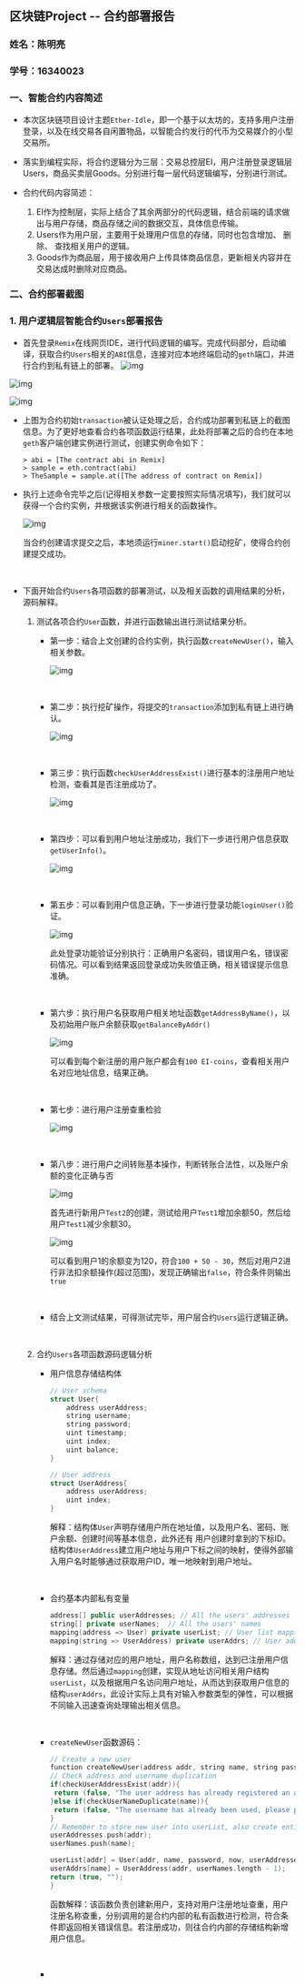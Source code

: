 ## 区块链Project -- 合约部署报告

### 姓名：陈明亮

### 学号：16340023

### 一、智能合约内容简述
* 本次区块链项目设计主题`Ether-Idle`，即一个基于以太坊的，支持多用户注册登录，以及在线交易各自闲置物品，以智能合约发行的代币为交易媒介的小型交易所。

* 落实到编程实际，将合约逻辑分为三层：交易总控层EI，用户注册登录逻辑层Users，商品买卖层Goods。分别进行每一层代码逻辑编写，分别进行测试。

* 合约代码内容简述：
	1. EI作为控制层，实际上结合了其余两部分的代码逻辑，结合前端的请求做出与用户存储，商品存储之间的数据交互，具体信息传输。
	2. Users作为用户层，主要用于处理用户信息的存储，同时也包含增加、 删除、 查找相关用户的逻辑。
	3. Goods作为商品层，用于接收用户上传具体商品信息，更新相关内容并在交易达成时删除对应商品。


### 二、合约部署截图
### 1. 用户逻辑层智能合约`Users`部署报告
* 首先登录`Remix`在线网页IDE，进行代码逻辑的编写。完成代码部分，启动编译，获取合约`Users`相关的`ABI`信息，连接对应本地终端启动的`geth`端口，并进行合约到私有链上的部署。
![img](users-1.png)

![img](users-2.png)

![img](users-3.png)



* 上图为合约初始`transaction`被认证处理之后，合约成功部署到私链上的截图信息。为了更好地查看合约各项函数运行结果，此处将部署之后的合约在本地`geth`客户端创建实例进行测试，创建实例命令如下：

  ```shell
  > abi = [The contract abi in Remix]
  > sample = eth.contract(abi)
  > TheSample = sample.at([The address of contract on Remix])
  ```




* 执行上述命令完毕之后(记得相关参数一定要按照实际情况填写)，我们就可以获得一个合约实例，并根据该实例进行相关的函数操作。

  ![img](users-submit.png)

  当合约创建请求提交之后，本地须运行`miner.start()`启动挖矿，使得合约创建提交成功。

  ​

* 下面开始合约`Users`各项函数的部署测试，以及相关函数的调用结果的分析，源码解释。

  1. 测试各项合约`User`函数，并进行函数输出进行测试结果分析。

     * 第一步：结合上文创建的合约实例，执行函数`createNewUser()`，输入相关参数。

       ![img](1.png)

       ​

     * 第二步：执行挖矿操作，将提交的`transaction`添加到私有链上进行确认。

       ![img](2.png)

       ​

     * 第三步：执行函数`checkUserAddressExist()`进行基本的注册用户地址检测，查看其是否注册成功了。

       ![img](3.png)

       ​

     * 第四步：可以看到用户地址注册成功，我们下一步进行用户信息获取`getUserInfo()`。

       ![img](4.png)

       ​

     * 第五步：可以看到用户信息正确，下一步进行登录功能`loginUser()`验证。 

       ![img](5.png)			

       此处登录功能验证分别执行：正确用户名密码，错误用户名，错误密码情况。可以看到结果返回登录成功失败值正确，相关错误提示信息准确。

       ​

     * 第六步：执行用户名获取用户相关地址函数`getAddressByName()`，以及初始用户账户余额获取`getBalanceByAddr()`

       ![img](6.png)

       可以看到每个新注册的用户账户都会有`100 EI-coins`，查看相关用户名对应地址信息，结果正确。

       ​

     * 第七步：进行用户注册查重检验

       ![img](8.png)

       ​

     * 第八步：进行用户之间转账基本操作，判断转账合法性，以及账户余额的变化正确与否

       ![img](7-1.png)

       首先进行新用户`Test2`的创建，测试给用户`Test1`增加余额50，然后给用户`Test1`减少余额30。

       ![img](7-2.png)

       可以看到用户1的余额变为120，符合`100 + 50 - 30`，然后对用户2进行非法扣余额操作(超过范围)，发现正确输出`false`，符合条件则输出`true`

       ​

     * 结合上文测试结果，可得测试完毕，用户层合约`Users`运行逻辑正确。

       ​

  2. 合约`Users`各项函数源码逻辑分析

     - 用户信息存储结构体

       ```c++
       // User schema
       struct User{
           address userAddress;
           string username;
           string password;
           uint timestamp;
           uint index;
           uint balance;
       }

       // User address 
       struct UserAddress{
           address userAddress;
           uint index;
       }
       ```

       解释：结构体`User`声明存储用户所在地址值，以及用户名、密码、账户余额、创建时间等基本信息，此外还有	用户创建时拿到的下标ID。结构体`UserAddress`建立用户地址与用户下标之间的映射，使得外部输入用户名时能够通过获取用户ID，唯一地映射到用户地址。

        ​

     - 合约基本内部私有变量

       ```c++
       address[] public userAddresses; // All the users' addresses
       string[] private userNames;  // All the users' names
       mapping(address => User) private userList; // User list mapping with its address
       mapping(string => UserAddress) private userAddrs; // User address mapping with its username
       ```

       解释：通过存储对应的用户地址，用户名称数组，达到已注册用户信息存储。然后通过`mapping`创建，实现从地址访问相关用户结构`userList`，以及根据用户名访问用户地址，从而达到获取用户信息的结构`userAddrs`，此设计实际上具有对输入参数类型的弹性，可以根据不同输入迅速查询处理输出相关信息。

       ​

     - `createNewUser`函数源码：

       ```c++
       // Create a new user
       function createNewUser(address addr, string name, string password) public returns (bool result, string errMess){
       // Check address and username duplication
       if(checkUserAddressExist(addr)){
       	return (false, "The user address has already registered an account!");
       }else if(checkUserNameDuplicate(name)){
       	return (false, "The username has already been used, please pick another one!");
       }
       // Remember to store new user into userList, also create entity in userAddrs
       userAddresses.push(addr);
       userNames.push(name);

       userList[addr] = User(addr, name, password, now, userAddresses.length - 1, 100);
       userAddrs[name] = UserAddress(addr, userNames.length - 1);
       return (true, "");
       }
       ```

       函数解释：该函数负责创建新用户，支持对用户注册地址查重，用户注册名称查重，分别调用的是合约内部的私有函数进行检测，符合条件即返回相关错误信息。若注册成功，则往合约内部的存储结构新增用户信息。

       ​

     - ​
